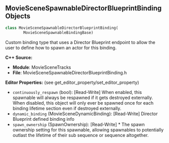 ## MovieSceneSpawnableDirectorBlueprintBinding Objects

```python
class MovieSceneSpawnableDirectorBlueprintBinding(
        MovieSceneSpawnableBindingBase)
```

Custom binding type that uses a Director Blueprint endpoint to allow the user to define how to spawn an actor for this binding.

**C++ Source:**

- **Module**: MovieSceneTracks
- **File**: MovieSceneSpawnableDirectorBlueprintBinding.h

**Editor Properties:** (see get_editor_property/set_editor_property)

- ``continuously_respawn`` (bool):  [Read-Write] When enabled, this spawnable will always be respawned if it gets destroyed externally. When disabled, this object will only ever be spawned once for each binding lifetime section even if destroyed externally.
- ``dynamic_binding`` (MovieSceneDynamicBinding):  [Read-Write] Director Blueprint defined binding info
- ``spawn_ownership`` (SpawnOwnership):  [Read-Write] * The spawn ownership setting for this spawnable, allowing spawnables to potentially outlast the lifetime of their sub sequence or sequence altogether.

<a id="unreal.MovieSceneTestSequence"></a>